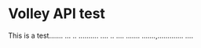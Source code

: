 # Volley API test
This is a test.......
...
..
..........
....
..
....
.......
.......,.............
....

